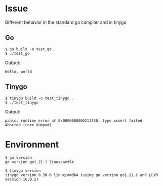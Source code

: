 # Issue

Different behavior in the standard go compiler and in tinygo

## Go
```
$ go build -o test_go .
$ ./test_go
```

Output:
```
Hello, world
```

## Tinygo
```
$ tinygo build -o test_tinygo .
$ ./test_tinygo
```

Output:
```
panic: runtime error at 0x0000000000211788: type assert failed
Aborted (core dumped)
```

# Environment
```
$ go version
go version go1.21.1 linux/amd64
```

```
$ tinygo version
tinygo version 0.30.0 linux/amd64 (using go version go1.21.1 and LLVM version 16.0.1)
```
